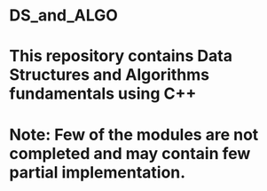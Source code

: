 # DS_and_ALGO

# This repository contains Data Structures and Algorithms fundamentals using C++
# Note: Few of the modules are not completed and may contain few partial implementation.
